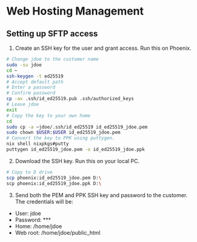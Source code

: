 # Web Hosting Management

## Setting up SFTP access

1. Create an SSH key for the user and grant access. Run this on Phoenix.

```sh
# Change jdoe to the customer name
sudo -su jdoe
cd ~
ssh-keygen -t ed25519
# Accept default path
# Enter a password
# Confirm password
cp -av .ssh/id_ed25519.pub .ssh/authorized_keys
# Leave jdoe
exit
# Copy the key to your own home
cd
sudo cp -a ~jdoe/.ssh/id_ed25519 id_ed25519_jdoe.pem
sudo chown $USER:$USER id_ed25519_jdoe.pem
# Convert the key to PPK using puttygen.
nix shell nixpkgs#putty
puttygen id_ed25519_jdoe.pem -o id_ed25519_jdoe.ppk
```

2. Download the SSH key. Run this on your local PC.

```sh
# Copy to D drive
scp phoenix:id_ed25519_jdoe.pem D:\
scp phoenix:id_ed25519_jdoe.ppk D:\
```

3. Send both the PEM and PPK SSH key and password to the customer.
  The credentials will be:

  - User: jdoe
  - Password: ***
  - Home: /home/jdoe
  - Web root: /home/jdoe/public_html
